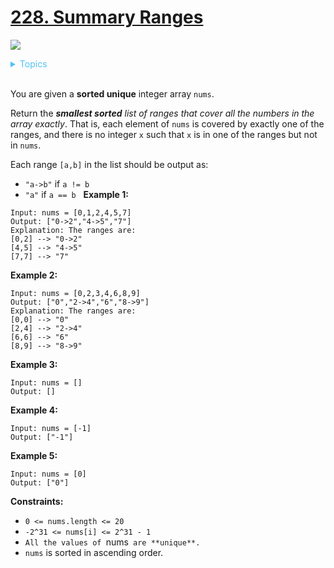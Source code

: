 # [228. Summary Ranges](https://leetcode-cn.com/problems/summary-ranges/)

![](https://img.shields.io/badge/Difficulty-Easy-green.svg)

<details>
<summary style="color:#4FC3F7">Topics</summary>

* [`Array`](https://leetcode.com/tag/array/)

</details>
<br />


You are given a **sorted unique** integer array `nums`.

Return the ***smallest sorted** list of ranges that cover all the numbers in the array exactly*. That is, each element of `nums` is covered by exactly one of the ranges, and there is no integer `x` such that `x` is in one of the ranges but not in `nums`.

Each range `[a,b]` in the list should be output as:

+ `"a->b"` if `a != b`
+ `"a"` if `a == b`
 
**Example 1:**

```
Input: nums = [0,1,2,4,5,7]
Output: ["0->2","4->5","7"]
Explanation: The ranges are:
[0,2] --> "0->2"
[4,5] --> "4->5"
[7,7] --> "7"
```

**Example 2:**

```
Input: nums = [0,2,3,4,6,8,9]
Output: ["0","2->4","6","8->9"]
Explanation: The ranges are:
[0,0] --> "0"
[2,4] --> "2->4"
[6,6] --> "6"
[8,9] --> "8->9"
```

**Example 3:**

```
Input: nums = []
Output: []
```

**Example 4:**

```
Input: nums = [-1]
Output: ["-1"]
```

**Example 5:**

```
Input: nums = [0]
Output: ["0"]
```

**Constraints:**

 + `0 <= nums.length <= 20`
 + `-2^31 <= nums[i] <= 2^31 - 1`
 + `All the values of `nums` are **unique**.`
 + `nums` is sorted in ascending order.

